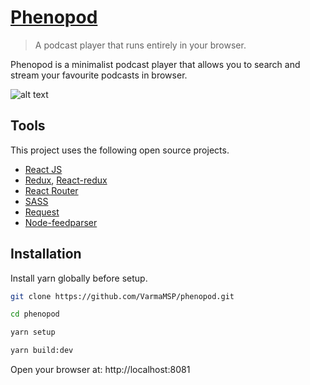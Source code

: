 # [Phenopod](http://phenopod.com)
> A podcast player that runs entirely in your browser.

Phenopod is a minimalist podcast player that allows you to search and stream your favourite podcasts in browser.

![alt text](https://raw.githubusercontent.com/VarmaMSP/phenopod/master/screenshot.png "Screenshot")

## Tools
This project uses the following open source projects.

* [React JS](http://facebook.github.io/react/index.html)
* [Redux](https://redux.js.org/), [React-redux](https://github.com/reactjs/react-redux)
* [React Router](https://github.com/ReactTraining/react-router)
* [SASS](http://sass-lang.com/)
* [Request](https://github.com/request/request)
* [Node-feedparser](https://github.com/danmactough/node-feedparser)

## Installation
Install yarn globally before setup.

```sh
git clone https://github.com/VarmaMSP/phenopod.git

cd phenopod

yarn setup

yarn build:dev
```
Open your browser at: http://localhost:8081
